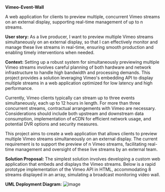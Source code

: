 **Vimeo-Event-Wall**

A web application for clients to preview multiple, concurrent Vimeo streams on an external display, supporting real-time management of up to n streams.

**User story:**
As a live producer, I want to preview multiple Vimeo streams simultaneously on an external display, so that I can effectively monitor and manage these live streams in real-time, ensuring smooth production and enabling timely interventions when needed.

**Context:**
Setting up a robust system for simultaneously previewing multiple Vimeo streams involves careful planning of both hardware and network infrastructure to handle high bandwidth and processing demands. This project provides a solution leveraging Vimeo's embedding API to display multiple streams in a web application optimized for low latency and high performance.

Currently, Vimeo clients typically can stream up to three events simultaneously, each up to 12 hours in length. For more than three concurrent streams, contractual arrangements with Vimeo are necessary. Considerations should include both upstream and downstream data consumption, implementation of eCDN for efficient network usage, and potential DVR options and security measures.

This project aims to create a web application that allows clients to preview multiple Vimeo streams simultaneously on an external display. The current requirement is to support the preview of n Vimeo streams, facilitating real-time management and oversight of these live streams by an external team.

**Solution Proposal:**
The simplest solution involves developing a custom web application that embeds and displays the Vimeo streams. Below is a rapid prototype implementation of the Vimeo API in HTML, accommodating 8 streams displayed in an array, simulating a broadcast monitoring video wall.

**UML Deployment Diagram:**
![image](https://github.com/user-attachments/assets/07f7f5d6-ddc6-4ed6-825d-f9922686325a)

